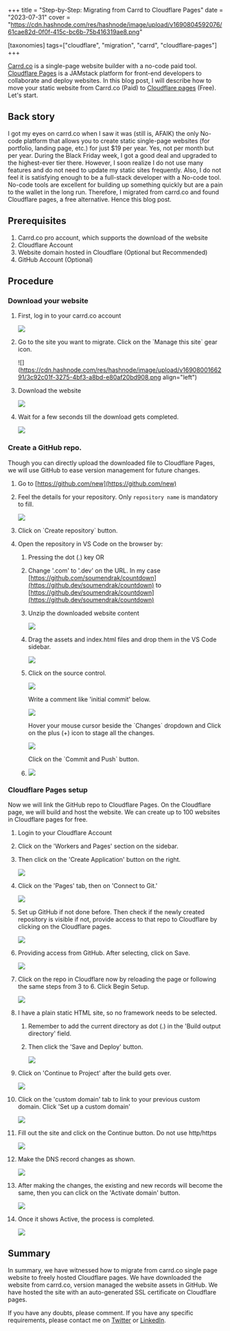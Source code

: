 +++
title = "Step-by-Step: Migrating from Carrd to Cloudflare Pages"
date = "2023-07-31"
cover = "https://cdn.hashnode.com/res/hashnode/image/upload/v1690804592076/61cae82d-0f0f-415c-bc6b-75b416319ae8.png"

[taxonomies]
tags=["cloudflare", "migration", "carrd", "cloudflare-pages"]
+++

[Carrd.co](https://carrd.co) is a single-page website builder with a no-code paid tool. [Cloudflare Pages](https://pages.cloudflare.com/) is a JAMstack platform for front-end developers to collaborate and deploy websites. In this blog post, I will describe how to move your static website from Carrd.co (Paid) to [Cloudflare pages](https://pages.cloudflare.com/) (Free). Let's start.

## Back story

I got my eyes on carrd.co when I saw it was (still is, AFAIK) the only No-code platform that allows you to create static single-page websites (for portfolio, landing page, etc.) for just $19 per year. Yes, not per month but per year. During the Black Friday week, I got a good deal and upgraded to the highest-ever tier there. However, I soon realize I do not use many features and do not need to update my static sites frequently. Also, I do not feel it is satisfying enough to be a full-stack developer with a No-code tool. No-code tools are excellent for building up something quickly but are a pain to the wallet in the long run. Therefore, I migrated from carrd.co and found Cloudflare pages, a free alternative. Hence this blog post.

## Prerequisites

1. Carrd.co pro account, which supports the download of the website
2. Cloudflare Account
3. Website domain hosted in Cloudflare (Optional but Recommended)
4. GitHub Account (Optional)

## Procedure

### Download your website

1. First, log in to your carrd.co account

   ![](https://cdn.hashnode.com/res/hashnode/image/upload/v1690800023889/c79e00ee-b126-42c9-9109-3dc6ea635294.png)

2. Go to the site you want to migrate. Click on the \`Manage this site\` gear icon.

   ![](https://cdn.hashnode.com/res/hashnode/image/upload/v1690800166291/3c92c01f-3275-4bf3-a8bd-e80af20bd908.png align="left")

3. Download the website

   ![](https://cdn.hashnode.com/res/hashnode/image/upload/v1690800301712/1e22bc2e-9dec-44b3-a2e3-121b9fb282a4.png)

4. Wait for a few seconds till the download gets completed.

   ![](https://cdn.hashnode.com/res/hashnode/image/upload/v1690800354004/4a9501d9-2a1e-43af-894f-95009d29141c.png)

### Create a GitHub repo.

Though you can directly upload the downloaded file to Cloudflare Pages, we will use GitHub to ease version management for future changes.

1. Go to [https://github.com/new](https://github.com/new)
2. Feel the details for your repository. Only `repository name` is mandatory to fill.

   ![](https://cdn.hashnode.com/res/hashnode/image/upload/v1690800720386/bc9621da-c281-465c-8d1f-4e938d150ae2.png)

3. Click on \`Create repository\` button.
4. Open the repository in VS Code on the browser by:

   1. Pressing the dot (.) key OR
   2. Change '.com' to '.dev' on the URL. In my case  
      [https://github.com/soumendrak/countdown](https://github.dev/soumendrak/countdown) to  
      [https://github.dev/soumendrak/countdown](https://github.dev/soumendrak/countdown)
   3. Unzip the downloaded website content

      ![](https://cdn.hashnode.com/res/hashnode/image/upload/v1690801095897/fb2c20c7-6abf-48be-a11c-c3347658b397.png)

   4. Drag the assets and index.html files and drop them in the VS Code sidebar.

      ![](https://cdn.hashnode.com/res/hashnode/image/upload/v1690801161089/b04b05be-0904-4288-9cbf-664b6b5d12ff.png)

   5. Click on the source control.

      ![](https://cdn.hashnode.com/res/hashnode/image/upload/v1690801242308/4ded5838-0f45-4c28-97ea-d22478d9082e.png)

      Write a comment like 'initial commit' below.

      ![](https://cdn.hashnode.com/res/hashnode/image/upload/v1690801294157/43854198-9798-4876-99d2-a33f1e767ae0.png)

      Hover your mouse cursor beside the \`Changes\` dropdown and Click on the plus (+) icon to stage all the changes.

      ![](https://cdn.hashnode.com/res/hashnode/image/upload/v1690801406860/6a7a8b3e-a9c5-4515-b40b-9b8b50cb6bb6.png)

      Click on the \`Commit and Push\` button.

   6. ![](https://cdn.hashnode.com/res/hashnode/image/upload/v1690801457284/8deab3b4-007f-4099-83f5-3a198ce1914f.png)

### Cloudflare Pages setup

Now we will link the GitHub repo to Cloudflare Pages. On the Cloudflare page, we will build and host the website. We can create up to 100 websites in Cloudflare pages for free.

1. Login to your Cloudflare Account
2. Click on the 'Workers and Pages' section on the sidebar.
3. Then click on the 'Create Application' button on the right.

   ![](https://cdn.hashnode.com/res/hashnode/image/upload/v1690801962175/0aa001f5-85e0-467d-b3a9-dd528b7f259b.png)

4. Click on the 'Pages' tab, then on 'Connect to Git.'

   ![](https://cdn.hashnode.com/res/hashnode/image/upload/v1690802186889/e979c96f-a5ba-418d-999a-1db483609a5b.png)

5. Set up GitHub if not done before. Then check if the newly created repository is visible if not, provide access to that repo to Cloudflare by clicking on the Cloudflare pages.

   ![](https://cdn.hashnode.com/res/hashnode/image/upload/v1690802359516/1bb51475-4c06-49ba-a137-1ea0dfbdde76.png)

6. Providing access from GitHub. After selecting, click on Save.

   ![](https://cdn.hashnode.com/res/hashnode/image/upload/v1690802482615/f2bb18d9-ce3b-47a7-96e2-38af94600fb1.png)

7. Click on the repo in Cloudflare now by reloading the page or following the same steps from 3 to 6. Click Begin Setup.

   ![](https://cdn.hashnode.com/res/hashnode/image/upload/v1690802662858/abcaa8e4-5ad9-4e32-95d8-811b3f3ca862.png)

8. I have a plain static HTML site, so no framework needs to be selected.

   1. Remember to add the current directory as dot (.) in the 'Build output directory' field.
   2. Then click the 'Save and Deploy' button.

      ![](https://cdn.hashnode.com/res/hashnode/image/upload/v1690802738140/221071e5-1047-4295-8a35-dd02da709cd4.png)

9. Click on 'Continue to Project' after the build gets over.

   ![](https://cdn.hashnode.com/res/hashnode/image/upload/v1690803142094/dcaa5965-1822-4933-b395-c372567fc0bf.png)

10. Click on the 'custom domain' tab to link to your previous custom domain. Click 'Set up a custom domain'

    ![](https://cdn.hashnode.com/res/hashnode/image/upload/v1690803247676/eade532c-8e1c-434a-8c8b-34cf7bdf56cf.png)

11. Fill out the site and click on the Continue button. Do not use http/https

    ![](https://cdn.hashnode.com/res/hashnode/image/upload/v1690803389778/348304cf-cc3c-4017-9d99-818673810f6c.png)

12. Make the DNS record changes as shown.

    ![](https://cdn.hashnode.com/res/hashnode/image/upload/v1690803504533/4fea83c7-d415-4802-9943-c1e904ddd74d.png)

13. After making the changes, the existing and new records will become the same, then you can click on the 'Activate domain' button.

    ![](https://cdn.hashnode.com/res/hashnode/image/upload/v1690803609842/9d08bb29-3a80-4f71-897e-bd2b3acbd36a.png)

14. Once it shows Active, the process is completed.

    ![](https://cdn.hashnode.com/res/hashnode/image/upload/v1690803720031/261cc9cb-0010-47bb-bc40-6c00e61d9b97.png)

## Summary

In summary, we have witnessed how to migrate from carrd.co single page website to freely hosted Cloudflare pages. We have downloaded the website from carrd.co, version managed the website assets in GitHub. We have hosted the site with an auto-generated SSL certificate on Cloudflare pages.

If you have any doubts, please comment. If you have any specific requirements, please contact me on [Twitter](https://twitter.com/soumendrak_) or [LinkedIn](https://www.linkedin.com/in/soumendrak/).
